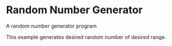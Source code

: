 # Random Number Generator

A random number generator program

This example generates desired random number of desired range.